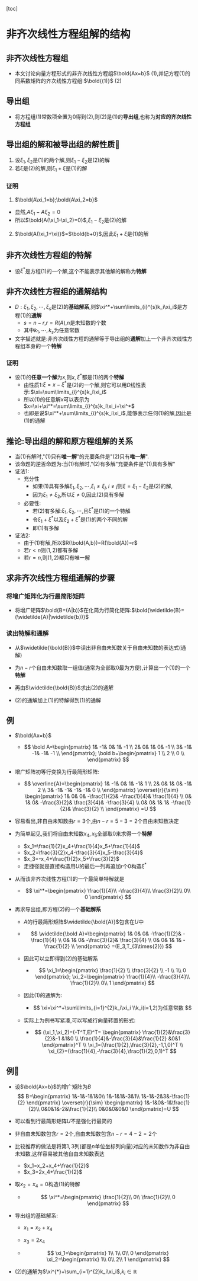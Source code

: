 [toc]



# 非齐次线性方程组解的结构

## 非齐次线性方程组

- 本文讨论向量方程形式的非齐次线性方程组$\bold{Ax=b}$ (1),并记方程$(1)$的同系数矩阵的齐次线性方程组:$\bold{(1)}$ (2)

## 导出组

- 将方程组$(1)$常数项全置为0得到$(2)$,则$(2)$是$(1)$的**导出组**,也称为**对应的齐次线性方程组**

## 导出组的解和被导出组的解性质👺

1. 设$\xi_1,\xi_2$是$(1)$的两个解,则$\xi_1-\xi_2$是$(2)$的解
2. 若$\xi$是$(2)$的解,则$\xi_1+\xi$是$(1)$的解

### 证明

1. $\bold{A\xi_1=b};\bold{A\xi_2=b}$
  - 显然,$A\xi_1-A\xi_2=0$
  - 所以$\bold{A(\xi_1-\xi_2)=0}$,$\xi_1-\xi_2$是$(2)$的解
2. $\bold{A(\xi_1+\xi)}$=$\bold{b+0}$,因此$\xi_1+\xi$是$(1)$的解

## 非齐次线性方程组的特解

- 设$\xi^*$是方程$(1)$的一个解,这个不能表示其他解的解称为**特解**

## 非齐次线性方程组的通解结构

- $D:\xi_1,\xi_2,\cdots,\xi_s$是$(2)$的**基础解系**,则$\xi^*+\sum\limits_{i}^{s}k_i\xi_i$是方程$(1)$的**通解**
  - $s=n-r$,$r=R(A)$,$n$是未知数的个数
  - 其中$k_1,\cdots,k_s$为任意常数
- 文字描述就是:非齐次线性方程的通解等于导出组的**通解**加上一个非齐次线性方程组本身的一个**特解**

### 证明

- 设$(1)$的**任意一个解**为$x$,则$x,\xi^*$都是$(1)$的两个**特解**
  - 由性质1:$\xi=x-\xi^*$是$(2)$的一个解,则它可以用$D$线性表示:$\xi=\sum\limits_{i}^{s}k_i\xi_i$
  - 所以$(1)$的任意解$x$可以表示为$x=\xi+\xi^*=\sum\limits_{i}^{s}k_i\xi_i+\xi^*$
  - 也即是说$\xi^*+\sum\limits_{i}^{s}k_i\xi_i$,能够表示任何$(1)$的解,因此是$(1)$的通解

## 推论:导出组的解和原方程组解的关系

- 当$(1)$有解时,"$(1)$只有**唯一解**"的充要条件是"$(2)$只有**唯一解**".
- 该命题的逆否命题为:当$(1)$有解时,"$(2)$有多解"充要条件是"$(1)$具有多解"
- 证法1:
  - 充分性
    - 如果$(1)$具有多解$\xi_1,\xi_2,\cdots$,$\xi_{i}\neq{\xi_j},i\neq{j}$则$\xi=\xi_1-\xi_2$是$(2)$的解,
    - 因为$\xi_1\neq\xi_2$,所以$\xi\neq{0}$,因此$(2)$具有多解
  - 必要性:
    - 若$(2)$有多解:$\xi_1,\xi_2,\cdots$,且$\xi^*$是$(1)$的一个特解
    - 令$\xi_1+\xi^*$以及$\xi_2+\xi^*$是$(1)$的两个不同的解
    - 即$(1)$有多解
- 证法2:
  - 由于$(1)$有解,所以$R(\bold{A,b})=R(\bold{A})=r$
  - 若$r<n$则$(1,2)$都有多解
  - 若$r=n$,则$(1,2)$都只有唯一解

## 求非齐次线性方程组通解的步骤

### 将增广矩阵化为行最简形矩阵

- 将增广矩阵$\bold{B=(A|b)}$在化简为行简化矩阵:$\bold{\widetilde{B}=(\widetilde{A}|\widetilde{b})}$

### 读出特解和通解

- 从$\widetilde{\bold{B}}$中读出非自由未知数关于自由未知数的表达式(通解)
- 为$n-r$个自由未知数取一组值(通常为全部取0最为方便),计算出一个(1)的一个**特解**
- 再由$\widetilde{\bold{B}}$求出$(2)$的通解

- $(2)$的通解加上$(1)$的特解得到$(1)$的通解

## 例

- $\bold{Ax=b}$

  - $$
    \bold A=\begin{pmatrix}
    	1&	-1&	0&	1&	-1	\\
    	2&	0&	1&	0&	-1	\\
    	3&	-1&	-1&	-1&	-1	\\
    \end{pmatrix};
    \bold b=\begin{pmatrix}
    	1	\\
    	2	\\
    	0	\\
    \end{pmatrix}
    $$

- 增广矩阵初等行变换为行最简形矩阵:

  - $$
    \overline{A}=\begin{pmatrix}
    	1&	-1&	0&	1&	-1&	1	\\
    	2&	0&	1&	0&	-1&	2	\\
    	3&	-1&	-1&	-1&	-1&	0	\\
    \end{pmatrix}
    \overset{r}{\sim}
    \begin{pmatrix}
    	1&	0&	0&	-\frac{1}{2}&	-\frac{1}{4}&	\frac{1}{4}	\\
    	0&	1&	0&	-\frac{3}{2}&	\frac{3}{4}&	-\frac{3}{4}	\\
    	0&	0&	1&	1&	-\frac{1}{2}&	\frac{3}{2}	\\
    \end{pmatrix}
    =U
    $$


- 容易看出,非自由未知数由$r=3$个,由$n-r=5-3=2$个自由未知数决定

- 为简单起见,我们将自由未知数$x_4,x_5$全部取0来求得一个**特解**

  - $x_1=\frac{1}{2}x_4+\frac{1}{4}x_5+\frac{1}{4}$
  - $x_2=\frac{3}{2}x_4-\frac{3}{4}x_5-\frac{3}{4}$
  - $x_3=-x_4+\frac{1}{2}x_5+\frac{3}{2}$
  - 走捷径就是直接构造用$U$的最后一列再追加$r$个0构造$\xi^*$

- 从而该非齐次线性方程(1)的一个最简单特解就是

  - $$
    \xi^*=\begin{pmatrix}
    \frac{1}{4}\\
    -\frac{3}{4}\\
    \frac{3}{2}\\
    0\\
    0
    \end{pmatrix}
    $$

- 再求导出组,即方程$(2)$的一个**基础解系**

  - $A$的行最简形矩阵$\widetilde{\bold{A}}$包含在$U$中

  - $$
    \widetilde{\bold A}=\begin{pmatrix}
    	1&	0&	0&	-\frac{1}{2}&	-\frac{1}{4}	 	\\
    	0&	1&	0&	-\frac{3}{2}&	\frac{3}{4}	 	\\
    	0&	0&	1&	1&	-\frac{1}{2}	\\
    \end{pmatrix}
    =(E_3,T_{3\times{2}})
    $$

  - 因此可以立即得到$(2)$的基础解系

    - $$
      \xi_1=\begin{pmatrix}
      \frac{1}{2} \\
      \frac{3}{2} \\
      -1			 \\
      1\\
      0
      \end{pmatrix};
      \xi_2=\begin{pmatrix}
       \frac{1}{4}\\
       -\frac{3}{4}\\
      \frac{1}{2}\\
       0\\
       1
      \end{pmatrix}
      $$
      

  - 因此$(1)$的通解为:

    - $$
      \xi=\xi^*+\sum\limits_{i=1}^{2}k_i\xi_i
      \\k_i(i=1,2)为任意常数
      $$


  - 实际上为例书写紧凑,可以写成行向量转置的形式:

    - $$
      (\xi_1,\xi_2)=(-T^T,E)^T=
      \begin{pmatrix}
      \frac{1}{2}&\frac{3}{2}&-1	&1&0			\\
      \frac{1}{4}&-\frac{3}{4}&\frac{1}{2}	&0&1
      \end{pmatrix}^T
      \\
      \xi_1=(\frac{1}{2},\frac{3}{2},-1,1,0)^T
      \\
      \xi_{2}=(\frac{1}{4},-\frac{3}{4},\frac{1}{2},0,1)^T
      $$

      

## 例👺

- 设$\bold{Ax=b}$的增广矩阵为$B$
  $$
  B=\begin{pmatrix}
  1&-1&-1&1&0\\
  1&-1&1&-3&1\\
  1&-1&-2&3&-\frac{1}{2}
  \end{pmatrix}
  \overset{r}{\sim}
  \begin{pmatrix}
  1&-1&0&-1&\frac{1}{2}\\
  0&0&1&-2&\frac{1}{2}\\
  0&0&0&0&0
  \end{pmatrix}=U
  $$

- 可以看到行最简形矩阵$U$不是强化行最简的

- 非自由未知数包含$r=2$个,自由未知数包含$n-r=4-2=2$个

- 比较推荐的做法是将第$1,3$列(都是$n$单位坐标列向量)对应的未知数作为非自由未知数,这样容易被其他自由未知数表达

  - $x_1=x_2+x_4+\frac{1}{2}$
  - $x_3=2x_4+\frac{1}{2}$

- 取$x_2=x_4=0$构造$(1)$的特解

  - $$
    \xi^*=\begin{pmatrix}
    \frac{1}{2}\\
    0\\
    \frac{1}{2}\\
    0
    \end{pmatrix}
    $$

- 导出组的基础解系:

  - $x_1=x_2+x_4$

  - $x_3=2x_4$

  - $$
    \xi_1=\begin{pmatrix}
    1\\
    1\\
    0\\
    0
    \end{pmatrix}
    \xi_2=\begin{pmatrix}
    1\\
    0\\
    2\\
    1
    \end{pmatrix}
    $$

- (2)的通解为$\xi^{*}+\sum_{i=1}^{2}k_i\xi_i$,$k_i\in\mathbb{R}$

